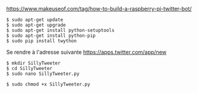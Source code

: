 https://www.makeuseof.com/tag/how-to-build-a-raspberry-pi-twitter-bot/

    $ sudo apt-get update
    $ sudo apt-get upgrade
    $ sudo apt-get install python-setuptools
    $ sudo apt-get install python-pip
    $ sudo pip install twython
  
Se rendre à l'adresse suivante https://apps.twitter.com/app/new

    $ mkdir SillyTweeter
    $ cd SillyTweeter
    $ sudo nano SillyTweeter.py
  
    $ sudo chmod +x SillyTweeter.py
